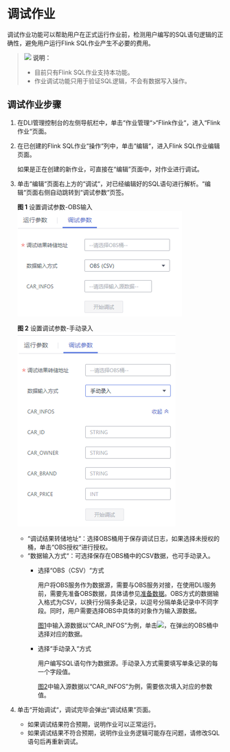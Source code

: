 # 调试作业<a name="dli_01_0458"></a>

调试作业功能可以帮助用户在正式运行作业前，检测用户编写的SQL语句逻辑的正确性，避免用户运行Flink SQL作业产生不必要的费用。

>![](public_sys-resources/icon-note.gif) **说明：** 
>-   目前只有Flink SQL作业支持本功能。
>-   作业调试功能只用于验证SQL逻辑，不会有数据写入操作。

## 调试作业步骤<a name="section610115011434"></a>

1.  在DLI管理控制台的左侧导航栏中，单击“作业管理“\>“Flink作业“，进入“Flink作业“页面。
2.  在已创建的Flink SQL作业“操作“列中，单击“编辑“，进入Flink SQL作业编辑页面。

    如果是正在创建的新作业，可直接在“编辑”页面中，对作业进行调试。

3.  单击“编辑“页面右上方的“调试“，对已经编辑好的SQL语句进行解析。“编辑“页面右侧自动跳转到“调试参数“页签。

    **图 1**  设置调试参数-OBS输入<a name="fig12469739195913"></a>  
    ![](figures/设置调试参数-OBS输入.png "设置调试参数-OBS输入")

    **图 2**  设置调试参数-手动录入<a name="fig81431131143818"></a>  
    ![](figures/设置调试参数-手动录入.png "设置调试参数-手动录入")

    -   “调试结果转储地址“：选择OBS桶用于保存调试日志，如果选择未授权的桶，单击“OBS授权“进行授权。
    -   “数据输入方式“：可选择保存在OBS桶中的CSV数据，也可手动录入。
        -   选择“OBS（CSV）“方式

            用户将OBS服务作为数据源，需要与OBS服务对接，在使用DLI服务前，需要先准备OBS数据，具体请参见[准备数据](准备数据.md)。OBS方式的数据输入格式为CSV，以换行分隔多条记录，以逗号分隔单条记录中不同字段。同时，用户需要选择OBS中具体的对象作为输入源数据。

            [图1](#fig12469739195913)中输入源数据以“CAR\_INFOS”为例，单击![](figures/zh-cn_image_0208158696.png)，在弹出的OBS桶中选择对应的数据。

        -   选择“手动录入“方式

            用户编写SQL语句作为数据源。手动录入方式需要填写单条记录的每一个字段值。

            [图2](#fig81431131143818)中输入源数据以“CAR\_INFOS”为例，需要依次填入对应的参数值。


4.  单击“开始调试“，调试完毕会弹出“调试结果“页面。
    -   如果调试结果符合预期，说明作业可以正常运行。
    -   如果调试结果不符合预期，说明作业业务逻辑可能存在问题，请修改SQL语句后再重新调试。


